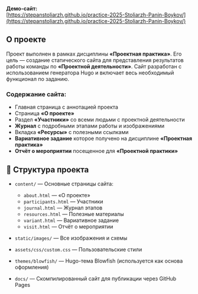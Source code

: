 **Демо-сайт:**  
[https://stepanstoliarzh.github.io/practice-2025-Stoliarzh-Panin-Boykov/](https://stepanstoliarzh.github.io/practice-2025-Stoliarzh-Panin-Boykov/)

## О проекте

Проект выполнен в рамках дисциплины **«Проектная практика»**. Его цель — создание статического сайта для представления результатов работы команды по **«Проектной деятельности»**. Сайт разработан с использованием генератора Hugo и включает весь необходимый функционал по заданию.

### Содержание сайта:
- Главная страница с аннотацией проекта
- Страница **«О проекте»**
- Раздел **«Участники»** со всеми людьми с проектной деятельности
- **Журнал** с подробными этапами работы и изображениями
- Вкладка **«Ресурсы»** с полезными ссылками
- **Вариативное задание** которое получено на дисциплине **«Проектная практика»**
- **Отчёт о мероприятии** посещенное для **«Проектной практики»**

## 📁 Структура проекта

- `content/` — Основные страницы сайта:
  - `about.html` — «О проекте»
  - `participants.html` — Участники
  - `journal.html` — Журнал этапов
  - `resources.html` — Полезные материалы
  - `variant.html` — Вариативное задание
  - `visit.html` — Отчёт о мероприятии

- `static/images/` — Все изображения и схемы

- `assets/css/custom.css` — Пользовательские стили

- `themes/blowfish/` — Hugo-тема Blowfish (используется как основа оформления)

- `docs/` — Скомпилированный сайт для публикации через GitHub Pages
